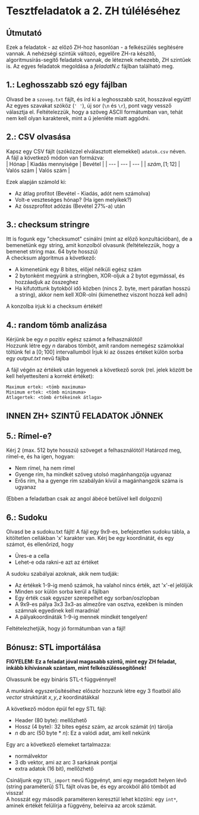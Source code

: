 # Tesztfeladatok a 2. ZH túléléséhez

## Útmutató

Ezek a feladatok - az előző ZH-hoz hasonlóan - a felkészülés segítésére vannak. A nehézségi szintük változó, egyelőre ZH-ra készítő, algoritmusírás-segítő feladatok vannak, de léteznek nehezebb, ZH szintűek is. Az egyes feladatok megoldása a $feladatN.c$ fájlban található meg.

## 1.: Leghosszabb szó egy fájlban

Olvasd be a `szoveg.txt` fájlt, és írd ki a leghosszabb szót, hosszával együtt!  
Az egyes szavakat szóköz (`' '`), új sor (`\n` és `\r`), pont vagy vessző választja el. Feltételezzük, hogy a szöveg ASCII formátumban van, tehát nem kell olyan karakterek, mint a ű jelenléte miatt aggódni.

## 2.: CSV olvasása

Kapsz egy CSV fájlt (szóközzel elválasztott elemekkel) `adatok.csv` néven.  
A fájl a következő módon van formázva:  
| Hónap | Kiadás mennyisége | Bevétel |
| --- | --- | --- |
| $szám, [1; 12]$ | Valós szám | Valós szám |

Ezek alapján számold ki:

- Az átlag profitot (Bevétel - Kiadás, adót nem számolva)
- Volt-e veszteséges hónap? (Ha igen melyikek?)
- Az összprofitot adózás (Bevétel 27%-a) után

## 3.: checksum stringre

Itt is fogunk egy "checksumot" csinálni (mint az előző konzultációban), de a bemenetünk egy string, amit konzolból olvasunk (feltételezzük, hogy a bemenet string max. 64 byte hosszú)  
A checksum algoritmus a következő:

- A kimenetünk egy 8 bites, előjel nélküli egész szám
- 2 bytonként megyünk a stringben, XOR-oljuk a 2 bytot egymással, és hozzáadjuk az összeghez
- Ha kifutottunk bytokból idő közben (nincs 2. byte, mert páratlan hosszú a string), akkor nem kell XOR-olni (kimenethez viszont hozzá kell adni)

A konzolba írjuk ki a checksum értékét!

## 4.: random tömb analizása

Kérjünk be egy $n$ pozitív egész számot a felhasználótól!  
Hozzunk létre egy $n$ darabos tömböt, amit random nemegész számokkal töltünk fel a $[0; 100]$ intervallumból
Írjuk ki az összes értéket külön sorba egy $output.txt$ nevű fájlba

A fájl végén az értékek után legyenek a következő sorok (rel. jelek között be kell helyettesíteni a korrekt értéket):

```text
Maximum ertek: <tömb maximuma>
Minimum ertek: <tömb minimuma>
Atlagertek: <tömb értékeinek átlaga>
```

## **INNEN ZH+ SZINTŰ FELADATOK JÖNNEK**

## 5.: Rímel-e?

Kérj 2 (max. 512 byte hosszú) szöveget a felhasználótól!
Határozd meg, rímel-e, és ha igen, hogyan:
- Nem rímel, ha nem rímel
- Gyenge rím, ha mindkét szöveg utolsó magánhangzója ugyanaz
- Erős rím, ha a gyenge rím szabályán kívül a magánhangzók száma is ugyanaz

(Ebben a feladatban csak az angol ábécé betűivel kell dolgozni)

## 6.: Sudoku

Olvasd be a sudoku.txt fájlt! A fájl egy 9x9-es, befejezetlen sudoku tábla, a kitöltetlen cellákban 'x' karakter van.
Kérj be egy koordinátát, és egy számot, és ellenőrizd, hogy

- Üres-e a cella
- Lehet-e oda rakni-e azt az értéket

A sudoku szabályai azoknak, akik nem tudják:

- Az értékek 1-9-ig menő számok, ha valahol nincs érték, azt 'x'-el jelöljük
- Minden sor külön sorba kerül a fájlban
- Egy érték csak egyszer szerepelhet egy sorban/oszlopban
- A 9x9-es pálya 3x3 3x3-as almezőre van osztva, ezekben is minden számnak egyedinek kell maradnia!
- A pályakoordináták 1-9-ig mennek mindkét tengelyen!

Feltételezhetjük, hogy jó formátumban van a fájl!

## Bónusz: STL importálása

**FIGYELEM: Ez a feladat jóval magasabb szintű, mint egy ZH feladat, inkább kihívásnak szántam, mint felkészüléssegítőnek!**  

Olvassunk be egy bináris STL-t függvénnyel!  

A munkánk egyszerűsítéséhez először hozzunk létre egy 3 floatból álló $vector$ struktúrát $x, y, z$ koordinátákkal  
  
A következő módon épül fel egy STL fájl:  

- Header (80 byte): mellőzhető
- Hossz (4 byte): 32 bites egész szám, az arcok számát ($n$) tárolja
- $n$ db arc (50 byte * $n$): Ez a valódi adat, ami kell nekünk

Egy arc a következő elemeket tartalmazza:  

- normálvektor
- 3 db vektor, ami az arc 3 sarkának pontjai
- extra adatok (16 bit), mellőzhető

Csináljunk egy `STL_import` nevű függvényt, ami egy megadott helyen lévő (string paraméterű) STL fájlt olvas be, és egy arcokból álló tömböt ad vissza!  
A hosszát egy második paraméteren keresztül lehet közölni: egy `int*`, aminek értékét felülírja a függvény, beleírva az arcok számát.